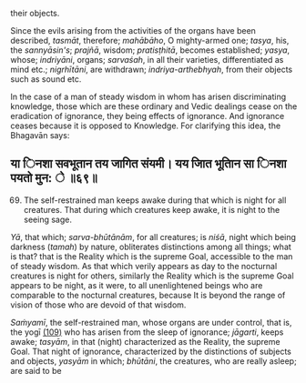their objects.

Since the evils arising from the activities of the organs have been described, *tasmāt*, therefore; *mahābāho*, O mighty-armed one; *tasya*, his, the *sannyāsin's*; *prajñā*, wisdom; *pratisṭhitā*, becomes established; *yasya*, whose; *indriyāni*, organs; *sarvaśah*, in all their varieties, differentiated as mind etc.; *nigrhītāni*, are withdrawn; *indriya-arthebhyah*, from their objects such as sound etc.

In the case of a man of steady wisdom in whom has arisen discriminating knowledge, those which are these ordinary and Vedic dealings cease on the eradication of ignorance, they being effects of ignorance. And ignorance ceases because it is opposed to Knowledge. For clarifying this idea, the Bhagavān says:

## या िनशा सवभूतान तय जागित संयमी। यय जाित भूतािन सा िनशा पयतो मुन: े ॥६९॥

69. The self-restrained man keeps awake during that which is night for all creatures. That during which creatures keep awake, it is night to the seeing sage.

*Yā*, that which; *sarva-bhūtānām*, for all creatures; is *niśā*, night which being darkness (*tamah*) by nature, obliterates distinctions among all things; what is that? that is the Reality which is the supreme Goal, accessible to the man of steady wisdom. As that which verily appears as day to the nocturnal creatures is night for others, similarly the Reality which is the supreme Goal appears to be night, as it were, to all unenlightened beings who are comparable to the nocturnal creatures, because It is beyond the range of vision of those who are devoid of that wisdom.

*Saṁyamī*, the self-restrained man, whose organs are under control, that is, the yogī [\(109\)](#page--1-0) who has arisen from the sleep of ignorance; *jāgarti*, keeps awake; *tasyām*, in that (night) characterized as the Reality, the supreme Goal. That night of ignorance, characterized by the distinctions of subjects and objects, *yasyām* in which; *bhūtāni*, the creatures, who are really asleep; are said to be